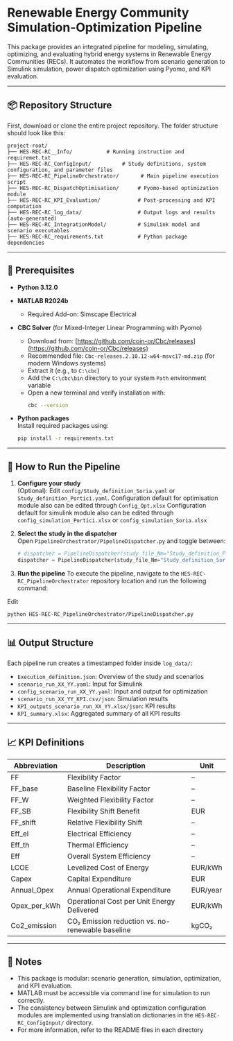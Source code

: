 
# Renewable Energy Community Simulation-Optimization Pipeline

This package provides an integrated pipeline for modeling, simulating, optimizing, and evaluating hybrid energy systems in Renewable Energy Communities (RECs). It automates the workflow from scenario generation to Simulink simulation, power dispatch optimization using Pyomo, and KPI evaluation.

---

## 📦 Repository Structure
First, download or clone the entire project repository. The folder structure should look like this:


```
project-root/
├── HES-REC-RC__Info/           # Running instruction and requiremet.txt
├── HES-REC-RC_ConfigInput/          # Study definitions, system configuration, and parameter files
├── HES-REC-RC_PipelineOrchestrator/       # Main pipeline execution script
├── HES-REC-RC_DispatchOptimisation/      # Pyomo-based optimization module
├── HES-REC-RC_KPI_Evaluation/            # Post-processing and KPI computation
├── HES-REC-RC_log_data/                  # Output logs and results (auto-generated)
├── HES-REC-RC_IntegrationModel/          # Simulink model and scenario executables
├── HES-REC-RC_requirements.txt           # Python package dependencies
```

---

## 🔧 Prerequisites

- **Python 3.12.0**
- **MATLAB R2024b**
  - Required Add-on: Simscape Electrical
- **CBC Solver** (for Mixed-Integer Linear Programming with Pyomo)  
  - Download from: [https://github.com/coin-or/Cbc/releases](https://github.com/coin-or/Cbc/releases)  
  - Recommended file: `Cbc-releases.2.10.12-w64-msvc17-md.zip` (for modern Windows systems)  
  - Extract it (e.g., to `C:\cbc`)  
  - Add the `C:\cbc\bin` directory to your system `Path` environment variable  
  - Open a new terminal and verify installation with:
    ```bash
    cbc --version
    ```

- **Python packages**  
  Install required packages using:
  ```bash
  pip install -r requirements.txt

---

## 🚀 How to Run the Pipeline

1. **Configure your study**  
(Optional):
   Edit `config/Study_definition_Soria.yaml` or `Study_definition_Portici.yaml`.
   Configuration default for optimisation module also can be edited through `Config_Opt.xlsx`
   Configuration default for simulink module also can be edited through `config_simulation_Portici.xlsx` or `config_simulation_Soria.xlsx`

2. **Select the study in the dispatcher**  
   Open `PipelineOrchestrator/PipelineDispatcher.py` and toggle between:
   ```python
   # dispatcher = PipelineDispatcher(study_file_Nm="Study_definition_Portici")
   dispatcher = PipelineDispatcher(study_file_Nm="Study_definition_Soria")
   ```

3. **Run the pipeline**
To execute the pipeline, navigate to the `HES-REC-RC_PipelineOrchestrator` repository location and run the following command:

Edit
   ```
   python HES-REC-RC_PipelineOrchestrator/PipelineDispatcher.py
   ```
---

## 📊 Output Structure

Each pipeline run creates a timestamped folder inside `log_data/`:

- `Execution_definition.json`: Overview of the study and scenarios
- `scenario_run_XX_YY.yaml`: Input for Simulink
- `config_scenario_run_XX_YY.yaml`: Input and output for optimization
- `scenario_run_XX_YY_KPI.csv/json`: Simulation results
- `KPI_outputs_scenario_run_XX_YY.xlsx/json`: KPI results
- `KPI_summary.xlsx`: Aggregated summary of all KPI results

---

## 📈 KPI Definitions

| Abbreviation   | Description                                                  | Unit       |
|----------------|--------------------------------------------------------------|------------|
| FF             | Flexibility Factor                                           | –          |
| FF_base        | Baseline Flexibility Factor                                  | –          |
| FF_W           | Weighted Flexibility Factor                                  | –          |
| FF_SB          | Flexibility Shift Benefit                                    | EUR        |
| FF_shift       | Relative Flexibility Shift                                   | –          |
| Eff_el         | Electrical Efficiency                                        | –          |
| Eff_th         | Thermal Efficiency                                           | –          |
| Eff            | Overall System Efficiency                                    | –          |
| LCOE           | Levelized Cost of Energy                                     | EUR/kWh    |
| Capex          | Capital Expenditure                                          | EUR        |
| Annual_Opex    | Annual Operational Expenditure                               | EUR/year   |
| Opex_per_kWh   | Operational Cost per Unit Energy Delivered                   | EUR/kWh    |
| Co2_emission   | CO₂ Emission reduction vs. no-renewable baseline             | kgCO₂      |

---

## 📎 Notes

- This package is modular: scenario generation, simulation, optimization, and KPI evaluation.
- MATLAB must be accessible via command line for simulation to run correctly.
- The consistency between Simulink and optimization configuration modules are implemented using translation dictionaries in the `HES-REC-RC_ConfigInput/` directory.
- For more information, refer to the README files in each directory